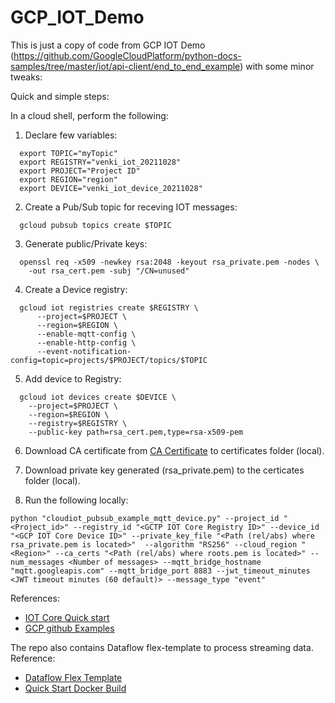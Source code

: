 # GCP_IOT_Demo
This is just a copy of code from GCP IOT Demo (https://github.com/GoogleCloudPlatform/python-docs-samples/tree/master/iot/api-client/end_to_end_example) with some minor tweaks:

Quick and simple steps:

In a cloud shell, perform the following:

1. Declare few variables:

```
  export TOPIC="myTopic"
  export REGISTRY="venki_iot_20211028"
  export PROJECT="Project ID"
  export REGION="region"
  export DEVICE="venki_iot_device_20211028"
```

2. Create a Pub/Sub topic for receving IOT messages:

```
  gcloud pubsub topics create $TOPIC
```

3. Generate public/Private keys:

```
  openssl req -x509 -newkey rsa:2048 -keyout rsa_private.pem -nodes \
    -out rsa_cert.pem -subj "/CN=unused"
```

4. Create a Device registry:

```
  gcloud iot registries create $REGISTRY \
      --project=$PROJECT \
      --region=$REGION \
      --enable-mqtt-config \
      --enable-http-config \
      --event-notification-config=topic=projects/$PROJECT/topics/$TOPIC
```

5. Add device to Registry:

```
  gcloud iot devices create $DEVICE \
    --project=$PROJECT \
    --region=$REGION \
    --registry=$REGISTRY \
    --public-key path=rsa_cert.pem,type=rsa-x509-pem
```

6. Download CA certificate from [CA Certificate](https://pki.goog/roots.pem) to certificates folder (local).

7. Download private key generated (rsa_private.pem) to the certicates folder (local).

8. Run the following locally:

```
python "cloudiot_pubsub_example_mqtt_device.py" --project_id "<Project_id>" --registry_id "<GCTP IOT Core Registry ID>" --device_id "<GCP IOT Core Device ID>" --private_key_file "<Path (rel/abs) where rsa_private.pem is located>"  --algorithm "RS256" --cloud_region "<Region>" --ca_certs "<Path (rel/abs) where roots.pem is located>" --num_messages <Number of messages> --mqtt_bridge_hostname "mqtt.googleapis.com" --mqtt_bridge_port 8883 --jwt_timeout_minutes <JWT timeout minutes (60 default)> --message_type "event"
```
  
 References:
 * [IOT Core Quick start](https://cloud.google.com/iot/docs/quickstart)
 * [GCP github Examples](https://github.com/GoogleCloudPlatform/python-docs-samples/tree/master/iot/api-client)
  
 The repo also contains Dataflow flex-template to process streaming data.
 Reference:
 * [Dataflow Flex Template](https://cloud.google.com/dataflow/docs/guides/templates/using-flex-templates)
 * [Quick Start Docker Build](https://cloud.google.com/build/docs/quickstart-build#build_using_dockerfile)